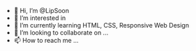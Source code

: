 - 👋 Hi, I’m @LipSoon
- 👀 I’m interested in 
- 🌱 I’m currently learning HTML, CSS, Responsive Web Design
- 💞️ I’m looking to collaborate on ...
- 📫 How to reach me ...

<!---
LipSoon/LipSoon is a ✨ special ✨ repository because its `README.md` (this file) appears on your GitHub profile.
You can click the Preview link to take a look at your changes.
--->
